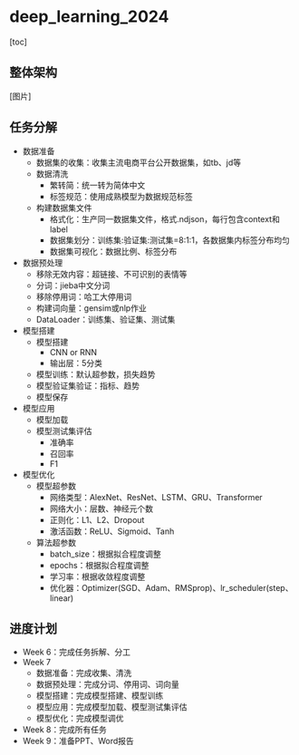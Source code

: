 # deep_learning_2024

[toc]


## 整体架构

[图片]


## 任务分解

- 数据准备
  - 数据集的收集：收集主流电商平台公开数据集，如tb、jd等
  - 数据清洗
    - 繁转简：统一转为简体中文
    - 标签规范：使用成熟模型为数据规范标签
  - 构建数据集文件
    - 格式化：生产同一数据集文件，格式.ndjson，每行包含context和label
    - 数据集划分：训练集:验证集:测试集=8:1:1，各数据集内标签分布均匀
    - 数据集可视化：数据比例、标签分布
- 数据预处理
  - 移除无效内容：超链接、不可识别的表情等
  - 分词：jieba中文分词
  - 移除停用词：哈工大停用词
  - 构建词向量：gensim或nlp作业
  - DataLoader：训练集、验证集、测试集
- 模型搭建
  - 模型搭建
    - CNN or RNN
    - 输出层：5分类
  - 模型训练：默认超参数，损失趋势
  - 模型验证集验证：指标、趋势
  - 模型保存
- 模型应用
  - 模型加载
  - 模型测试集评估
    - 准确率
    - 召回率
    - F1
- 模型优化
  - 模型超参数
    - 网络类型：AlexNet、ResNet、LSTM、GRU、Transformer
    - 网络大小：层数、神经元个数
    - 正则化：L1、L2、Dropout
    - 激活函数：ReLU、Sigmoid、Tanh
  - 算法超参数
    - batch_size：根据拟合程度调整
    - epochs：根据拟合程度调整
    - 学习率：根据收敛程度调整
    - 优化器：Optimizer(SGD、Adam、RMSprop)、lr_scheduler(step、linear)


## 进度计划
- Week 6：完成任务拆解、分工
- Week 7
  - 数据准备：完成收集、清洗
  - 数据预处理：完成分词、停用词、词向量
  - 模型搭建：完成模型搭建、模型训练
  - 模型应用：完成模型加载、模型测试集评估
  - 模型优化：完成模型调优
- Week 8：完成所有任务
- Week 9：准备PPT、Word报告